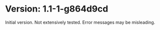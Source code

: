 Version: 1.1-1-g864d9cd
====
Initial version. Not extensively tested. Error messages may be misleading.
